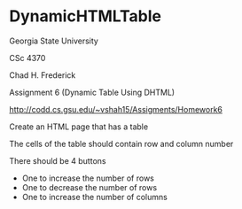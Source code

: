 # DynamicHTMLTable

Georgia State University

CSc 4370

Chad H. Frederick

Assignment 6 (Dynamic Table Using DHTML)

http://codd.cs.gsu.edu/~vshah15/Assigments/Homework6

Create an HTML page that has a table

The cells of the table should contain row and column number

There should be 4 buttons
  - One to increase the number of rows
  - One to decrease the number of rows
  - One to increase the number of columns
